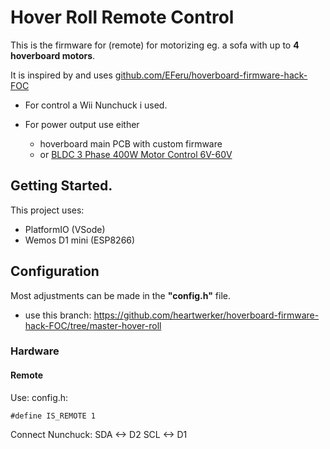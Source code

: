 
# Hover Roll Remote Control

This is the firmware for (remote) for motorizing eg. a sofa with up to **4 hoverboard motors**.

It is inspired by and uses [github.com/EFeru/hoverboard-firmware-hack-FOC](https://github.com/EFeru/hoverboard-firmware-hack-FOC)

- For control a Wii Nunchuck i used.

- For power output use either
    - hoverboard main PCB with custom firmware
    - or [BLDC 3 Phase 400W Motor Control 6V-60V](https://de.aliexpress.com/item/1005002287420689.html)
    

## Getting Started.

This project uses:

- PlatformIO (VSode)
- Wemos D1 mini (ESP8266)

## Configuration
Most adjustments can be made in the __"config.h"__ file.

- use this branch: https://github.com/heartwerker/hoverboard-firmware-hack-FOC/tree/master-hover-roll


### Hardware

#### Remote

Use: config.h:
```
#define IS_REMOTE 1
```

Connect Nunchuck:
SDA <-> D2
SCL <-> D1


